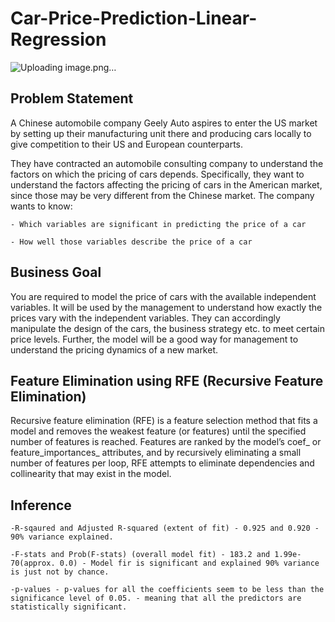 # Car-Price-Prediction-Linear-Regression
![Uploading image.png…]()

## Problem Statement

A Chinese automobile company Geely Auto aspires to enter the US market by setting up their manufacturing unit there and producing cars locally to give competition to their US and European counterparts.

They have contracted an automobile consulting company to understand the factors on which the pricing of cars depends. Specifically, they want to understand the factors affecting the pricing of cars in the American market, since those may be very different from the Chinese market. The company wants to know:

    - Which variables are significant in predicting the price of a car
    
    - How well those variables describe the price of a car
    
## Business Goal

You are required to model the price of cars with the available independent variables. It will be used by the management to understand how exactly the prices vary with the independent variables. They can accordingly manipulate the design of the cars, the business strategy etc. to meet certain price levels. Further, the model will be a good way for management to understand the pricing dynamics of a new market.

## Feature Elimination using RFE (Recursive Feature Elimination)

Recursive feature elimination (RFE) is a feature selection method that fits a model and removes the weakest feature (or features) until the specified number of features is reached. Features are ranked by the model’s coef_ or feature_importances_ attributes, and by recursively eliminating a small number of features per loop, RFE attempts to eliminate dependencies and collinearity that may exist in the model.

## Inference 

    -R-sqaured and Adjusted R-squared (extent of fit) - 0.925 and 0.920 - 90% variance explained.
    
    -F-stats and Prob(F-stats) (overall model fit) - 183.2 and 1.99e-70(approx. 0.0) - Model fir is significant and explained 90% variance is just not by chance.
    
    -p-values - p-values for all the coefficients seem to be less than the significance level of 0.05. - meaning that all the predictors are statistically significant.

